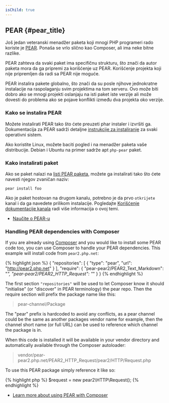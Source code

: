 ```yaml
---
isChild: true
---
```


## PEAR {#pear_title}

Još jedan veteranski menadžer paketa koji mnogi PHP programeri rado koriste je [PEAR][1]. Ponaša se vrlo slično kao 
Composer, ali ima neke bitne razlike.

PEAR zahteva da svaki paket ima specifičnu strukturu, što znači da autor paketa mora da ga pripremi za korišćenje uz 
PEAR. Korišćenje projekta koji nije pripremljen da radi sa PEAR nije moguće.

PEAR instalira pakete globalno, što znači da su posle njihove jednokratne instalacije na raspolaganju svim projektima na
tom serveru. Ovo može biti dobro ako se mnogi projekti oslanjaju na isti paket iste verzije ali može dovesti do problema
ako se pojave konflikti između dva projekta oko verzije.

### Kako se instalira PEAR

Možete instalirati PEAR tako što ćete preuzeti phar instaler i izvršiti ga. Dokumentacija za PEAR sadrži detaljne 
[instrukcije za instaliranje][2] za svaki operativni sistem.

Ako koristite Linux, možete baciti pogled i na menadžer paketa vaše distribucije. Debian i Ubuntu na primer sadrže apt 
``php-pear`` paket.

### Kako instalirati paket

Ako se paket nalazi na [listi PEAR paketa][3], možete ga instalirati tako što ćete navesti njegov zvaničan naziv:

    pear install foo
    
Ako je paket hostovan na drugom kanalu, potrebno je da prvo `otkrijete` kanal i da ga navedete prilikom instalacije. 
Pogledajte [Korišćenje dokumentacije kanala][4] radi više informacija o ovoj temi.

* [Naučite o PEAR-u][1]

### Handling PEAR dependencies with Composer

If you are already using [Composer][5] and you would like to install some PEAR code too, you can use 
Composer to handle your PEAR dependencies. This example will install code from `pear2.php.net`:

{% highlight json %}
{
    "repositories": [
        {
            "type": "pear",
            "url": "http://pear2.php.net"
        }
    ],
    "require": {
        "pear-pear2/PEAR2_Text_Markdown": "*",
        "pear-pear2/PEAR2_HTTP_Request": "*"
    }
}
{% endhighlight %}

The first section `"repositories"` will be used to let Composer know it should "initialise" 
(or "discover" in PEAR terminology) the pear repo. Then the require section will prefix the package 
name like this:

> pear-channel/Package

The "pear" prefix is hardcoded to avoid any conflicts, as a pear channel could be the same as another packages vendor name for example, then the channel short name (or full URL) can be used 
to reference which channel the package is in.

When this code is installed it will be available in your vendor directory and automatically 
available through the Composer autoloader:

> vendor/pear-pear2.php.net/PEAR2_HTTP_Request/pear2/HTTP/Request.php

To use this PEAR package simply reference it like so:

{% highlight php %}
$request = new pear2\HTTP\Request();
{% endhighlight %}

* [Learn more about using PEAR with Composer][6]

[1]: http://pear.php.net/
[2]: http://pear.php.net/manual/en/installation.getting.php
[3]: http://pear.php.net/packages.php
[4]: http://pear.php.net/manual/en/guide.users.commandline.channels.php
[5]: /#composer_and_packagist
[6]: http://getcomposer.org/doc/05-repositories.md#pear
